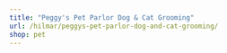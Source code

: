```yaml
---
title: "Peggy's Pet Parlor Dog & Cat Grooming"
url: /hilmar/peggys-pet-parlor-dog-and-cat-grooming/
shop: pet
---
```

